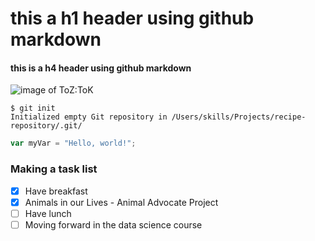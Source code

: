 # this a h1 header using github markdown

#### this is a h4 header using github markdown

![image of ToZ:ToK](https://gazettely.com/wp-content/uploads/2022/09/Tears-of-the-Kingdom.jpeg)


```
$ git init
Initialized empty Git repository in /Users/skills/Projects/recipe-repository/.git/
```
``` javascript
var myVar = "Hello, world!";
```

### Making a task list
- [x] Have breakfast
- [x] Animals in our Lives - Animal Advocate Project
- [ ] Have lunch
- [ ] Moving forward in the data science course
